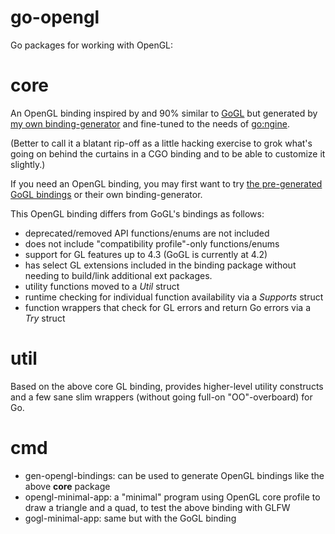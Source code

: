 go-opengl
=========

Go packages for working with OpenGL:


core
====


An OpenGL binding inspired by and 90% similar to [GoGL](https://github.com/chsc/gogl) but generated by [my own binding-generator](https://github.com/go3d/go-opengl/tree/master/cmd/gen-opengl-bindings) and fine-tuned to the needs of [go:ngine](http://github.com/go3d/go-ngine).

(Better to call it a blatant rip-off as a little hacking exercise to grok what's going on behind the curtains in a CGO binding and to be able to customize it slightly.)

If you need an OpenGL binding, you may first want to try [the pre-generated GoGL bindings](https://github.com/chsc/gogl) or their own binding-generator.

This OpenGL binding differs from GoGL's bindings as follows:

- deprecated/removed API functions/enums are not included
- does not include "compatibility profile"-only functions/enums
- support for GL features up to 4.3 (GoGL is currently at 4.2)
- has select GL extensions included in the binding package without needing to build/link additional ext packages.
- utility functions moved to a *Util* struct
- runtime checking for individual function availability via a *Supports* struct
- function wrappers that check for GL errors and return Go errors via a *Try* struct


util
====


Based on the above core GL binding, provides higher-level utility constructs and a few sane slim wrappers (without going full-on "OO"-overboard) for Go.



cmd
===


- gen-opengl-bindings: can be used to generate  OpenGL bindings like the above **core** package
- opengl-minimal-app: a "minimal" program using OpenGL core profile to draw a triangle and a quad, to test the above binding with GLFW
- gogl-minimal-app: same but with the GoGL binding
